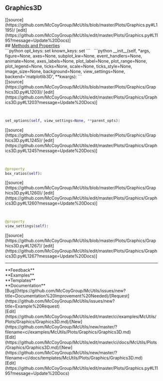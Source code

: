 ## <a id="McUtils.Plots.Graphics.Graphics3D">Graphics3D</a> 

<div class="docs-source-link" markdown="1">
[[source](https://github.com/McCoyGroup/McUtils/blob/master/Plots/Graphics.py#L1195)/
[edit](https://github.com/McCoyGroup/McUtils/edit/master/Plots/Graphics.py#L1195?message=Update%20Docs)]
</div>









<div class="collapsible-section">
 <div class="collapsible-section collapsible-section-header" markdown="1">
## <a class="collapse-link" data-toggle="collapse" href="#methods" markdown="1"> Methods and Properties</a> <a class="float-right" data-toggle="collapse" href="#methods"><i class="fa fa-chevron-down"></i></a>
 </div>
 <div class="collapsible-section collapsible-section-body collapse show" id="methods" markdown="1">
 ```python
opt_keys: set
known_keys: set
```
<a id="McUtils.Plots.Graphics.Graphics3D.__init__" class="docs-object-method">&nbsp;</a> 
```python
__init__(self, *args, figure=None, axes=None, subplot_kw=None, event_handlers=None, animate=None, axes_labels=None, plot_label=None, plot_range=None, plot_legend=None, ticks=None, scale=None, ticks_style=None, image_size=None, background=None, view_settings=None, backend='matplotlib3D', **kwargs): 
```
<div class="docs-source-link" markdown="1">
[[source](https://github.com/McCoyGroup/McUtils/blob/master/Plots/Graphics/Graphics3D.py#L1203)/
[edit](https://github.com/McCoyGroup/McUtils/edit/master/Plots/Graphics/Graphics3D.py#L1203?message=Update%20Docs)]
</div>


<a id="McUtils.Plots.Graphics.Graphics3D.set_options" class="docs-object-method">&nbsp;</a> 
```python
set_options(self, view_settings=None, **parent_opts): 
```
<div class="docs-source-link" markdown="1">
[[source](https://github.com/McCoyGroup/McUtils/blob/master/Plots/Graphics/Graphics3D.py#L1245)/
[edit](https://github.com/McCoyGroup/McUtils/edit/master/Plots/Graphics/Graphics3D.py#L1245?message=Update%20Docs)]
</div>


<a id="McUtils.Plots.Graphics.Graphics3D.box_ratios" class="docs-object-method">&nbsp;</a> 
```python
@property
box_ratios(self): 
```
<div class="docs-source-link" markdown="1">
[[source](https://github.com/McCoyGroup/McUtils/blob/master/Plots/Graphics/Graphics3D.py#L1260)/
[edit](https://github.com/McCoyGroup/McUtils/edit/master/Plots/Graphics/Graphics3D.py#L1260?message=Update%20Docs)]
</div>


<a id="McUtils.Plots.Graphics.Graphics3D.view_settings" class="docs-object-method">&nbsp;</a> 
```python
@property
view_settings(self): 
```
<div class="docs-source-link" markdown="1">
[[source](https://github.com/McCoyGroup/McUtils/blob/master/Plots/Graphics/Graphics3D.py#L1267)/
[edit](https://github.com/McCoyGroup/McUtils/edit/master/Plots/Graphics/Graphics3D.py#L1267?message=Update%20Docs)]
</div>
 </div>
</div>












---


<div markdown="1" class="text-secondary">
<div class="container">
  <div class="row">
   <div class="col" markdown="1">
**Feedback**   
</div>
   <div class="col" markdown="1">
**Examples**   
</div>
   <div class="col" markdown="1">
**Templates**   
</div>
   <div class="col" markdown="1">
**Documentation**   
</div>
   <div class="col" markdown="1">
   
</div>
   <div class="col" markdown="1">
   
</div>
   <div class="col" markdown="1">
   
</div>
</div>
  <div class="row">
   <div class="col" markdown="1">
[Bug](https://github.com/McCoyGroup/McUtils/issues/new?title=Documentation%20Improvement%20Needed)/[Request](https://github.com/McCoyGroup/McUtils/issues/new?title=Example%20Request)   
</div>
   <div class="col" markdown="1">
[Edit](https://github.com/McCoyGroup/McUtils/edit/master/ci/examples/McUtils/Plots/Graphics/Graphics3D.md)/[New](https://github.com/McCoyGroup/McUtils/new/master/?filename=ci/examples/McUtils/Plots/Graphics/Graphics3D.md)   
</div>
   <div class="col" markdown="1">
[Edit](https://github.com/McCoyGroup/McUtils/edit/master/ci/docs/McUtils/Plots/Graphics/Graphics3D.md)/[New](https://github.com/McCoyGroup/McUtils/new/master/?filename=ci/docs/templates/McUtils/Plots/Graphics/Graphics3D.md)   
</div>
   <div class="col" markdown="1">
[Edit](https://github.com/McCoyGroup/McUtils/edit/master/Plots/Graphics.py#L1195?message=Update%20Docs)   
</div>
   <div class="col" markdown="1">
   
</div>
   <div class="col" markdown="1">
   
</div>
   <div class="col" markdown="1">
   
</div>
</div>
</div>
</div>